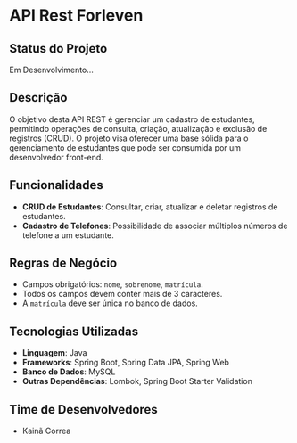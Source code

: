 # API Rest Forleven

## Status do Projeto

Em Desenvolvimento...

## Descrição

O objetivo desta API REST é gerenciar um cadastro de estudantes, permitindo operações de consulta, criação, atualização e exclusão de registros (CRUD). O projeto visa oferecer uma base sólida para o gerenciamento de estudantes que pode ser consumida por um desenvolvedor front-end.

## Funcionalidades

- **CRUD de Estudantes**: Consultar, criar, atualizar e deletar registros de estudantes.
- **Cadastro de Telefones**: Possibilidade de associar múltiplos números de telefone a um estudante.

## Regras de Negócio

- Campos obrigatórios: `nome`, `sobrenome`, `matrícula`.
- Todos os campos devem conter mais de 3 caracteres.
- A `matrícula` deve ser única no banco de dados.

## Tecnologias Utilizadas

- **Linguagem**: Java
- **Frameworks**: Spring Boot, Spring Data JPA, Spring Web
- **Banco de Dados**: MySQL
- **Outras Dependências**: Lombok, Spring Boot Starter Validation

## Time de Desenvolvedores

- Kainã Correa
